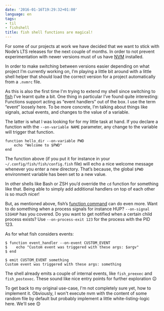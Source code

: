 ```yaml
---
date: '2016-01-16T19:29:32+01:00'
language: en
tags:
- til
- fishshell
title: fish shell functions are magical!
---
```


For some of our projects at work we have decided that we want to stick with
Node’s LTS releases for the next couple of months. In order to not prevent
experimentation with newer versions must of us have [NVM][] installed.

In order to make switching between versions easier depending on what project I’m
currently working on, I’m playing a little bit around with a little shell helper
that should load the correct version for a project automatically from a `.nvmrc`
file.

As this is also the first time I'm trying to extend my shell since switching to
[fish][] I’ve learnt quite a bit. One thing in particular I’ve found quite
interesting: Functions support acting as “event handlers” out of the box. I use
the term “event” loosely here. To be more concrete, I’m talking about things
like signals, actual events, and changes to the value of a variable.

The latter is what I was looking for for my little task at hand. If you declare
a function with the `--on-variable NAME` parameter, any change to the variable
will trigger that function.

``` fish
function hello_dir --on-variable PWD
    echo "Welcome to $PWD"
end
```

The function above (if you put it for instance in your
`~/.config/fish/fish/config.fish` file) will echo a nice welcome message
whenever you enter a new directory. That’s because, the global `$PWD`
environment variable has been set to a new value.

In other shells like Bash or ZSH you’d override the `cd` function for something
like that. Being able to simply add additional handlers on top of each other is
so much nicer!

But, as mentioned above, fish’s [function command][] can do even more. Want to do
something when a process signals for instance HUP? `--on-signal SIGHUP` has you
covered. Do you want to get notified when a certain child process exists? Use
`--on-process-exit 123` for the process with the PID 123.

As for what fish considers events:

``` fish
$ function event_handler --on-event CUSTOM_EVENT
$    echo "Custom event was triggered with these args: $argv"
$ end

$ emit CUSTOM_EVENT something
Custom event was triggered with these args: something
```

The shell already emits a couple of internal events, like `fish_preexec` and
`fish_postexec`. These sound like nice entry points for further exploration 😉

To get back to my original use-case, I'm not completely sure yet, how to
implement it. Obviously, I won't execute nvm with the content of some random
file by default but probably implement a little white-listing-logic here. We'll
see 😊

[NVM]: https://github.com/creationix/nvm
[function command]: http://fishshell.com/docs/current/commands.html#function
[fish]: http://fishshell.com/
